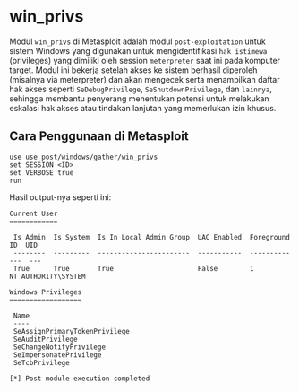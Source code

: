 # win_privs

Modul `win_privs` di Metasploit adalah modul `post-exploitation` untuk sistem Windows yang digunakan untuk mengidentifikasi `hak istimewa` (privileges) yang dimiliki oleh session `meterpreter` saat ini pada komputer target. Modul ini bekerja setelah akses ke sistem berhasil diperoleh (misalnya via meterpreter) dan akan mengecek serta menampilkan daftar hak akses seperti `SeDebugPrivilege`, `SeShutdownPrivilege`, dan `lainnya`, sehingga membantu penyerang menentukan potensi untuk melakukan eskalasi hak akses atau tindakan lanjutan yang memerlukan izin khusus.

## Cara Penggunaan di Metasploit

```
use use post/windows/gather/win_privs
set SESSION <ID>
set VERBOSE true
run
```

Hasil output-nya seperti ini:

```
Current User
============

 Is Admin  Is System  Is In Local Admin Group  UAC Enabled  Foreground ID  UID
 --------  ---------  -----------------------  -----------  -------------  ---
 True      True       True                     False        1              NT AUTHORITY\SYSTEM

Windows Privileges
==================

 Name
 ----
 SeAssignPrimaryTokenPrivilege
 SeAuditPrivilege
 SeChangeNotifyPrivilege
 SeImpersonatePrivilege
 SeTcbPrivilege

[*] Post module execution completed
```
